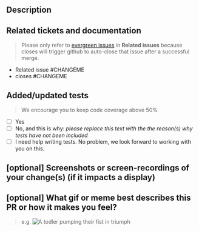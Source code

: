 <!--
    For Work In Progress Pull Requests, please use the Draft PR feature,
    see https://github.blog/2019-02-14-introducing-draft-pull-requests/ for further details.

    For a timely review/response, please avoid force-pushing additional
    commits if your PR already received reviews or comments.

    Before submitting a Pull Request, please ensure you've done the following:
    - 📖 Read the Contributing Guide: https://github.com/2sugarcubes/astrograph/blob/dev/.github/CONTRIBUTING.md#i-want-to-contribute
    - 📖 Read the Code of Conduct: https://github.com/2sugarcubes/astrograph/blob/dev/CODE_OF_CONDUCT.md
    - 👷‍♀️ Create small PRs. The majority of PRs should only need to modify one or two files.
    - ✅ Provide tests for your changes.
    - 📝 Use descriptive commit messages.
    - 📗 Update any related documentation and include any relevant screenshots.

-->

## Description

<!--
TODO: e.g. This changes the log statement in `FILE.rs` to be more human
  readable.
If it doesn't resolve an issue please also provide a description as to
  why it is beneficial to most users or developers.
  e.g. This PR increases test coverage, catching potential future regressions.
-->

## Related tickets and documentation

> Please only refer to [evergreen issues](https://github.com/2sugarcubes/astrograph/labels/evergreen)
> in **Related issues** because closes will trigger github to auto-close that issue
> after a successful merge.

- Related issue #CHANGEME
- closes #CHANGEME

## Added/updated tests

> We encourage you to keep code coverage above 50%

- [ ] Yes
- [ ] No, and this is why: _please replace this text with the the reason(s) why
      tests have not been included_
- [ ] I need help writing tests. No problem,
      we look forward to working with you on this.

## \[optional\] Screenshots or screen-recordings of your change(s) (if it impacts a display)

## \[optional\] What gif or meme best describes this PR or how it makes you feel?

> e.g. ![A todler pumping their fist in triumph](https://upload.wikimedia.org/wikipedia/en/f/ff/SuccessKid.jpg)
